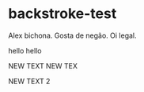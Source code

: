 # backstroke-test

Alex bichona. Gosta de negão. Oi legal.


hello hello



NEW TEXT NEW TEX


NEW TEXT 2
